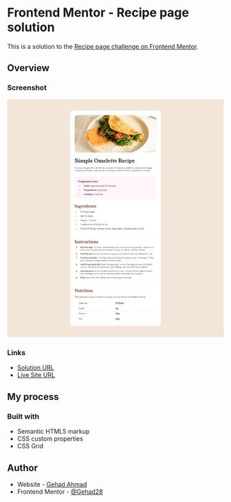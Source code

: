 # Frontend Mentor - Recipe page solution

This is a solution to the [Recipe page challenge on Frontend Mentor](https://www.frontendmentor.io/challenges/recipe-page-KiTsR8QQKm).

## Overview

### Screenshot

![](./screencapture.png)

### Links

- [Solution URL](https://github.com/Gehad28/recipe-page)
- [Live Site URL](https://gehad28.github.io/recipe-page)

## My process

### Built with

- Semantic HTML5 markup
- CSS custom properties
- CSS Grid


## Author

- Website - [Gehad Ahmad](https://github.com/Gehad28)
- Frontend Mentor - [@Gehad28](https://www.frontendmentor.io/profile/Gehad28)

